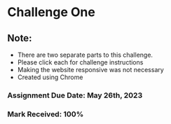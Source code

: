 # Challenge One 

## Note:
- There are two separate parts to this challenge. 
- Please click each for challenge instructions
- Making the website responsive was not necessary 
- Created using Chrome

### Assignment Due Date: May 26th, 2023
### Mark Received: 100%
